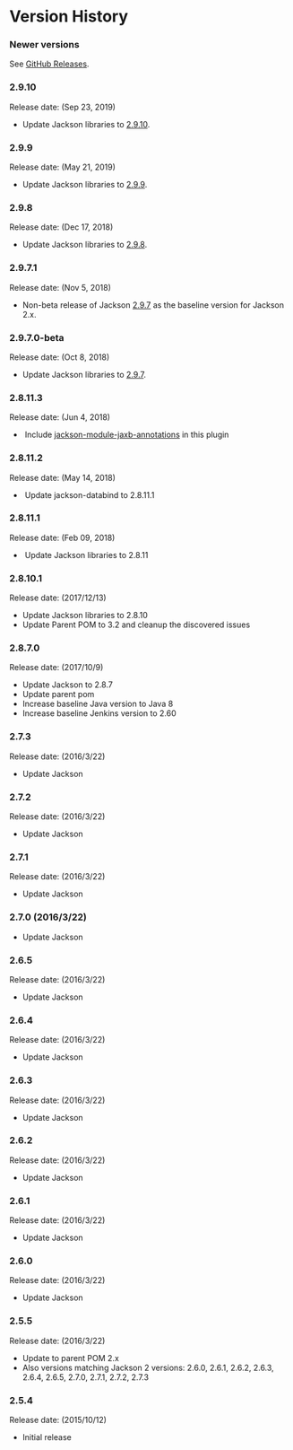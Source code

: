 # Version History

### Newer versions

See [GitHub Releases](https://github.com/jenkinsci/jackson2-api-plugin/releases).

### 2.9.10

Release date: (Sep 23, 2019)

-   Update Jackson libraries to
    [2.9.10](https://github.com/FasterXML/jackson/wiki/Jackson-Release-2.9.10).

### 2.9.9

Release date: (May 21, 2019)

-   Update Jackson libraries to
    [2.9.9](https://github.com/FasterXML/jackson/wiki/Jackson-Release-2.9.9).

### 2.9.8

Release date: (Dec 17, 2018)

-   Update Jackson libraries to
    [2.9.8](https://github.com/FasterXML/jackson/wiki/Jackson-Release-2.9.8).

### 2.9.7.1

Release date: (Nov 5, 2018)

-   Non-beta release of Jackson
    [2.9.7](https://github.com/FasterXML/jackson/wiki/Jackson-Release-2.9.7)
    as the baseline version for Jackson 2.x.

### 2.9.7.0-beta

Release date: (Oct 8, 2018)

-   Update Jackson libraries to
    [2.9.7](https://github.com/FasterXML/jackson/wiki/Jackson-Release-2.9.7).

### 2.8.11.3

Release date: (Jun 4, 2018)

-    Include [jackson-module-jaxb-annotations](https://github.com/FasterXML/jackson-modules-base/tree/master/jaxb)
    in this plugin

### 2.8.11.2

Release date: (May 14, 2018)

-    Update jackson-databind to 2.8.11.1

### 2.8.11.1

Release date: (Feb 09, 2018)

-    Update Jackson libraries to 2.8.11

### 2.8.10.1

Release date: (2017/12/13)

-   Update Jackson libraries to 2.8.10
-   Update Parent POM to 3.2 and cleanup the discovered issues

### 2.8.7.0

Release date: (2017/10/9)

-   Update Jackson to 2.8.7
-   Update parent pom
-   Increase baseline Java version to Java 8
-   Increase baseline Jenkins version to 2.60

### 2.7.3

Release date: (2016/3/22)

-   Update Jackson

### 2.7.2

Release date: (2016/3/22)

-   Update Jackson

### 2.7.1

Release date: (2016/3/22)

-   Update Jackson

### 2.7.0 (2016/3/22)

-   Update Jackson

### 2.6.5

Release date: (2016/3/22)

-   Update Jackson

### 2.6.4

Release date: (2016/3/22)

-   Update Jackson

### 2.6.3

Release date: (2016/3/22)

-   Update Jackson

### 2.6.2

Release date: (2016/3/22)

-   Update Jackson

### 2.6.1

Release date: (2016/3/22)

-   Update Jackson

### 2.6.0

Release date: (2016/3/22)

-   Update Jackson

### 2.5.5

Release date: (2016/3/22)

-   Update to parent POM 2.x
-   Also versions matching Jackson 2 versions: 2.6.0, 2.6.1, 2.6.2,
    2.6.3, 2.6.4, 2.6.5, 2.7.0, 2.7.1, 2.7.2, 2.7.3

### 2.5.4

Release date: (2015/10/12)

-   Initial release
